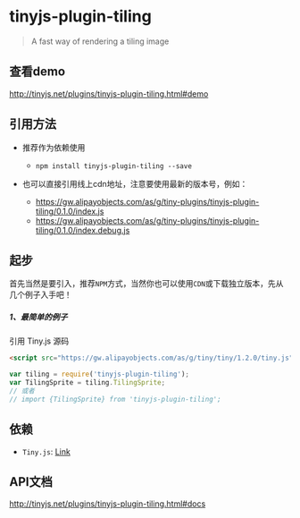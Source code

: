 # tinyjs-plugin-tiling

> A fast way of rendering a tiling image

## 查看demo

http://tinyjs.net/plugins/tinyjs-plugin-tiling.html#demo

## 引用方法

- 推荐作为依赖使用

  - `npm install tinyjs-plugin-tiling --save`

- 也可以直接引用线上cdn地址，注意要使用最新的版本号，例如：

  - https://gw.alipayobjects.com/as/g/tiny-plugins/tinyjs-plugin-tiling/0.1.0/index.js
  - https://gw.alipayobjects.com/as/g/tiny-plugins/tinyjs-plugin-tiling/0.1.0/index.debug.js

## 起步
首先当然是要引入，推荐`NPM`方式，当然你也可以使用`CDN`或下载独立版本，先从几个例子入手吧！

##### 1、最简单的例子

引用 Tiny.js 源码
``` html
<script src="https://gw.alipayobjects.com/as/g/tiny/tiny/1.2.0/tiny.js"></script>
```
``` js
var tiling = require('tinyjs-plugin-tiling');
var TilingSprite = tiling.TilingSprite;
// 或者
// import {TilingSprite} from 'tinyjs-plugin-tiling';
```

## 依赖
- `Tiny.js`: [Link](http://tinyjs.net/api)

## API文档

http://tinyjs.net/plugins/tinyjs-plugin-tiling.html#docs

